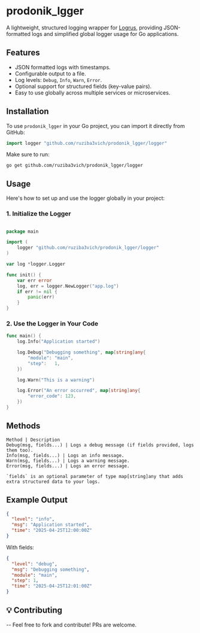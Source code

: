 # prodonik_lgger

A lightweight, structured logging wrapper for [Logrus](https://github.com/sirupsen/logrus), providing JSON-formatted logs and simplified global logger usage for Go applications.

## Features

- JSON formatted logs with timestamps.
- Configurable output to a file.
- Log levels: `Debug`, `Info`, `Warn`, `Error`.
- Optional support for structured fields (key-value pairs).
- Easy to use globally across multiple services or microservices.

## Installation

To use `prodonik_lgger` in your Go project, you can import it directly from GitHub:

```go
import logger "github.com/ruziba3vich/prodonik_lgger/logger"
```
Make sure to run:
```shell
go get github.com/ruziba3vich/prodonik_lgger/logger
```

## Usage

Here's how to set up and use the logger globally in your project:

### 1. Initialize the Logger

```go

package main

import (
    logger "github.com/ruziba3vich/prodonik_lgger/logger"
)

var log *logger.Logger

func init() {
    var err error
    log, err = logger.NewLogger("app.log")
    if err != nil {
        panic(err)
    }
}
```

### 2. Use the Logger in Your Code

```go
func main() {
    log.Info("Application started")

    log.Debug("Debugging something", map[string]any{
        "module": "main",
        "step":   1,
    })

    log.Warn("This is a warning")

    log.Error("An error occurred", map[string]any{
        "error_code": 123,
    })
}
```

## Methods

```
Method | Description
Debug(msg, fields...) | Logs a debug message (if fields provided, logs them too).
Info(msg, fields...) | Logs an info message.
Warn(msg, fields...) | Logs a warning message.
Error(msg, fields...) | Logs an error message.

`fields` is an optional parameter of type map[string]any that adds extra structured data to your logs.
```

## Example Output

```json
{
  "level": "info",
  "msg": "Application started",
  "time": "2025-04-25T12:00:00Z"
}
```

With fields:

```json
{
  "level": "debug",
  "msg": "Debugging something",
  "module": "main",
  "step": 1,
  "time": "2025-04-25T12:01:00Z"
}
```

## 💡 Contributing

-- Feel free to fork and contribute! PRs are welcome.
